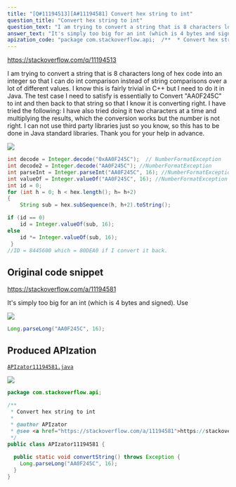 ```yaml
---
title: "[Q#11194513][A#11194581] Convert hex string to int"
question_title: "Convert hex string to int"
question_text: "I am trying to convert a string that is 8 characters long of hex code into an integer so that I can do int comparison instead of string comparisons over a lot of different values. I know this is fairly trivial in C++ but I need to do it in Java.  The test case I need to satisfy is essentially to Convert \"AA0F245C\" to int and then back to that string so that I know it is converting right. I have tried the following: I have also tried doing it two characters at a time and multiplying the results, which the conversion works but the number is not right. I can not use third party libraries just so you know, so this has to be done in Java standard libraries. Thank you for your help in advance."
answer_text: "It's simply too big for an int (which is 4 bytes and signed). Use"
apization_code: "package com.stackoverflow.api;  /**  * Convert hex string to int  *  * @author APIzator  * @see <a href=\"https://stackoverflow.com/a/11194581\">https://stackoverflow.com/a/11194581</a>  */ public class APIzator11194581 {    public static void convertString() throws Exception {     Long.parseLong(\"AA0F245C\", 16);   } }"
---
```


https://stackoverflow.com/q/11194513

I am trying to convert a string that is 8 characters long of hex code into an integer so that I can do int comparison instead of string comparisons over a lot of different values.
I know this is fairly trivial in C++ but I need to do it in Java.  The test case I need to satisfy is essentially to Convert &quot;AA0F245C&quot; to int and then back to that string so that I know it is converting right.
I have tried the following:
I have also tried doing it two characters at a time and multiplying the results, which the conversion works but the number is not right.
I can not use third party libraries just so you know, so this has to be done in Java standard libraries.
Thank you for your help in advance.


<div class="code-logo"><img src="/stackoverflow.png" /></div>

```java
int decode = Integer.decode("0xAA0F245C");  // NumberFormatException
int decode2 = Integer.decode("AA0F245C"); //NumberFormatException
int parseInt = Integer.parseInt("AA0F245C", 16); //NumberFormatException
int valueOf = Integer.valueOf("AA0F245C", 16); //NumberFormatException
int id = 0;
for (int h = 0; h < hex.length(); h= h+2)
{
    String sub = hex.subSequence(h, h+2).toString();

if (id == 0)
    id = Integer.valueOf(sub, 16);
else
    id *= Integer.valueOf(sub, 16);             
 }
//ID = 8445600 which = 80DEA0 if I convert it back.
```


## Original code snippet

https://stackoverflow.com/a/11194581

It&#x27;s simply too big for an int (which is 4 bytes and signed).
Use

<div class="code-logo"><img src="/stackoverflow.png" /></div>

```java
Long.parseLong("AA0F245C", 16);
```

## Produced APIzation

[`APIzator11194581.java`](https://github.com/pasqualesalza/apization-temp/raw/main/data/search/APIzator11194581.java)

<div class="code-logo"><img src="/apizator.png" /></div>

```java
package com.stackoverflow.api;

/**
 * Convert hex string to int
 *
 * @author APIzator
 * @see <a href="https://stackoverflow.com/a/11194581">https://stackoverflow.com/a/11194581</a>
 */
public class APIzator11194581 {

  public static void convertString() throws Exception {
    Long.parseLong("AA0F245C", 16);
  }
}

```